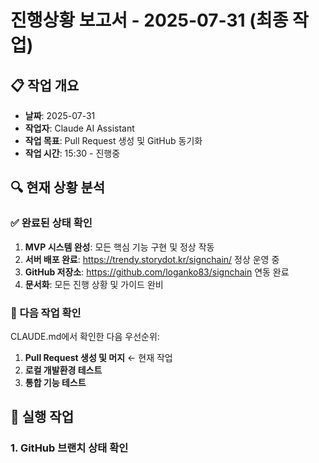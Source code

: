 # 진행상황 보고서 - 2025-07-31 (최종 작업)

## 📋 작업 개요
- **날짜**: 2025-07-31 
- **작업자**: Claude AI Assistant
- **작업 목표**: Pull Request 생성 및 GitHub 동기화
- **작업 시간**: 15:30 - 진행중

## 🔍 현재 상황 분석

### ✅ 완료된 상태 확인
1. **MVP 시스템 완성**: 모든 핵심 기능 구현 및 정상 작동
2. **서버 배포 완료**: https://trendy.storydot.kr/signchain/ 정상 운영 중
3. **GitHub 저장소**: https://github.com/loganko83/signchain 연동 완료
4. **문서화**: 모든 진행 상황 및 가이드 완비

### 📌 다음 작업 확인
CLAUDE.md에서 확인한 다음 우선순위:
1. **Pull Request 생성 및 머지** ← 현재 작업
2. **로컬 개발환경 테스트**  
3. **통합 기능 테스트**

## 🚀 실행 작업

### 1. GitHub 브랜치 상태 확인
